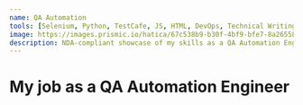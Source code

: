 ```yaml
---
name: QA Automation
tools: [Selenium, Python, TestCafe, JS, HTML, DevOps, Technical Writing, and more]
image: https://images.prismic.io/hatica/67c538b9-b30f-4bf9-bfe7-8a265581a393_Jenkins+Jira+Integration.png?auto=compress,format&rect=0,0,1800,1151&w=1200&h=767
description: NDA-compliant showcase of my skills as a QA Automation Engineer.
---
```


# My job as a QA Automation Engineer

